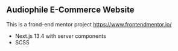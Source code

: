 
## Audiophile E-Commerce Website

This is a frond-end mentor project
https://www.frontendmentor.io/

* Next.js 13.4 with server components
* SCSS

